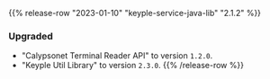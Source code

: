 {{% release-row "2023-01-10" "keyple-service-java-lib" "2.1.2" %}} 
### Upgraded - "Calypsonet Terminal Reader API" to version `1.2.0`. - "Keyple Util Library" to version `2.3.0`.
{{% /release-row %}}
